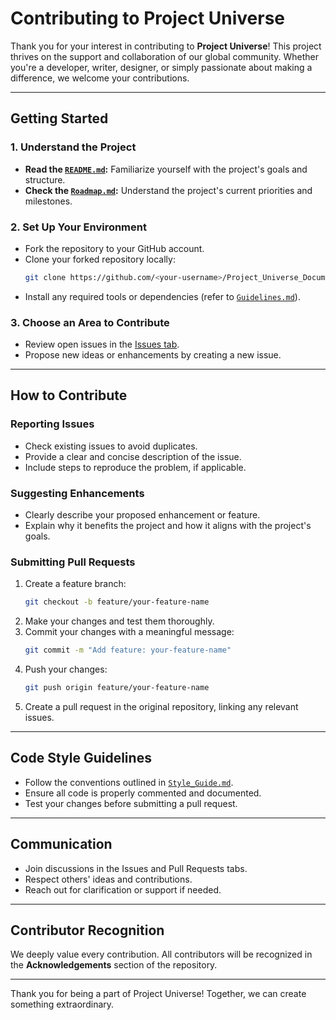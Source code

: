 # Contributing to Project Universe

Thank you for your interest in contributing to **Project Universe**! This project thrives on the support and collaboration of our global community. Whether you're a developer, writer, designer, or simply passionate about making a difference, we welcome your contributions.

---

## Getting Started

### 1. Understand the Project
- **Read the [`README.md`](README.md):** Familiarize yourself with the project's goals and structure.
- **Check the [`Roadmap.md`](Roadmap.md):** Understand the project's current priorities and milestones.

### 2. Set Up Your Environment
- Fork the repository to your GitHub account.
- Clone your forked repository locally:
  ```bash
  git clone https://github.com/<your-username>/Project_Universe_Documentation.git
  ```
- Install any required tools or dependencies (refer to [`Guidelines.md`](./Tools/Guidelines.md)).

### 3. Choose an Area to Contribute
- Review open issues in the [Issues tab](https://github.com/Shaostoul/Project_Universe_Documentation/issues).
- Propose new ideas or enhancements by creating a new issue.

---

## How to Contribute

### Reporting Issues
- Check existing issues to avoid duplicates.
- Provide a clear and concise description of the issue.
- Include steps to reproduce the problem, if applicable.

### Suggesting Enhancements
- Clearly describe your proposed enhancement or feature.
- Explain why it benefits the project and how it aligns with the project's goals.

### Submitting Pull Requests
1. Create a feature branch:
   ```bash
   git checkout -b feature/your-feature-name
   ```
2. Make your changes and test them thoroughly.
3. Commit your changes with a meaningful message:
   ```bash
   git commit -m "Add feature: your-feature-name"
   ```
4. Push your changes:
   ```bash
   git push origin feature/your-feature-name
   ```
5. Create a pull request in the original repository, linking any relevant issues.

---

## Code Style Guidelines
- Follow the conventions outlined in [`Style_Guide.md`](./Docs/Development/Style_Guide.md).
- Ensure all code is properly commented and documented.
- Test your changes before submitting a pull request.

---

## Communication
- Join discussions in the Issues and Pull Requests tabs.
- Respect others' ideas and contributions.
- Reach out for clarification or support if needed.

---

## Contributor Recognition
We deeply value every contribution. All contributors will be recognized in the **Acknowledgements** section of the repository.

---

Thank you for being a part of Project Universe! Together, we can create something extraordinary.
